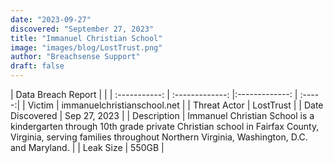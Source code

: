 ```yaml
---
date: "2023-09-27"
discovered: "September 27, 2023"
title: "Immanuel Christian School"
image: "images/blog/LostTrust.png"
author: "Breachsense Support"
draft: false
---
```


| Data Breach Report           |              | 
| :-----------: | :-------------:     |:-------------:    | :-----:|
| Victim      | immanuelchristianschool.net      | 
| Threat Actor      | LostTrust      | 
| Date Discovered      | Sep 27, 2023      | 
| Description      | Immanuel Christian School is a kindergarten through 10th grade private Christian school in Fairfax County, Virginia, serving families throughout Northern Virginia, Washington, D.C. and Maryland.      | 
| Leak Size      | 550GB      | 

